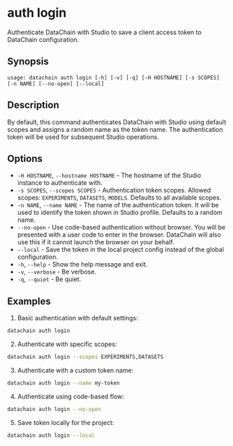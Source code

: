 # auth login

Authenticate DataChain with Studio to save a client access token to DataChain configuration.

## Synopsis

```usage
usage: datachain auth login [-h] [-v] [-q] [-H HOSTNAME] [-s SCOPES] [-n NAME] [--no-open] [--local]
```

## Description

By default, this command authenticates DataChain with Studio using default scopes and assigns a random name as the token name. The authentication token will be used for subsequent Studio operations.

## Options

* `-H HOSTNAME`, `--hostname HOSTNAME` - The hostname of the Studio instance to authenticate with.
* `-s SCOPES`, `--scopes SCOPES` - Authentication token scopes. Allowed scopes: `EXPERIMENTS`, `DATASETS`, `MODELS`. Defaults to all available scopes.
* `-n NAME`, `--name NAME` - The name of the authentication token. It will be used to identify the token shown in Studio profile. Defaults to a random name.
* `--no-open` - Use code-based authentication without browser. You will be presented with a user code to enter in the browser. DataChain will also use this if it cannot launch the browser on your behalf.
* `--local` - Save the token in the local project config instead of the global configuration.
* `-h`, `--help` - Show the help message and exit.
* `-v`, `--verbose` - Be verbose.
* `-q`, `--quiet` - Be quiet.

## Examples

1. Basic authentication with default settings:
```bash
datachain auth login
```

2. Authenticate with specific scopes:
```bash
datachain auth login --scopes EXPERIMENTS,DATASETS
```

3. Authenticate with a custom token name:
```bash
datachain auth login --name my-token
```

4. Authenticate using code-based flow:
```bash
datachain auth login --no-open
```

5. Save token locally for the project:
```bash
datachain auth login --local
```
